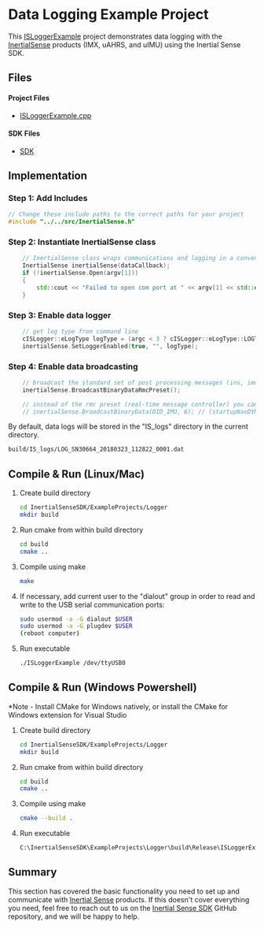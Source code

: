 # Data Logging Example Project

This [ISLoggerExample](https://github.com/inertialsense/InertialSenseSDK/tree/release/ExampleProjects/Logger) project demonstrates data logging with the <a href="https://inertialsense.com">InertialSense</a> products (IMX, uAHRS, and uIMU) using the Inertial Sense SDK.

## Files

#### Project Files

* [ISLoggerExample.cpp](https://github.com/inertialsense/InertialSenseSDK/tree/release/ExampleProjects/Logger/ISLoggerExample.cpp)

#### SDK Files

* [SDK](https://github.com/inertialsense/InertialSenseSDK/tree/master/src)


## Implementation

### Step 1: Add Includes

```C++
// Change these include paths to the correct paths for your project
#include "../../src/InertialSense.h"
```

### Step 2: Instantiate InertialSense class

```C++
	// InertialSense class wraps communications and logging in a convenient, easy to use class
	InertialSense inertialSense(dataCallback);
	if (!inertialSense.Open(argv[1]))
	{
		std::cout << "Failed to open com port at " << argv[1] << std::endl;
	}
```

### Step 3: Enable data logger

```C++
	// get log type from command line
	cISLogger::eLogType logType = (argc < 3 ? cISLogger::eLogType::LOGTYPE_DAT : cISLogger::ParseLogType(argv[2]));
	inertialSense.SetLoggerEnabled(true, "", logType);
```

### Step 4: Enable data broadcasting

```C++
	// broadcast the standard set of post processing messages (ins, imu, etc.)
	inertialSense.BroadcastBinaryDataRmcPreset();

	// instead of the rmc preset (real-time message controller) you can request individual messages...
	// inertialSense.BroadcastBinaryData(DID_IMU, 6); // (startupNavDtMs default)
```

By default, data logs will be stored in the "IS_logs" directory in the current directory.

``` bash
build/IS_logs/LOG_SN30664_20180323_112822_0001.dat
```

## Compile & Run (Linux/Mac)

1. Create build directory
   ``` bash
   cd InertialSenseSDK/ExampleProjects/Logger
   mkdir build
   ```
2. Run cmake from within build directory
   ``` bash
   cd build
   cmake ..
   ```
3. Compile using make
   ``` bash
   make
   ```
4. If necessary, add current user to the "dialout" group in order to read and write to the USB serial communication ports:
   ```bash
   sudo usermod -a -G dialout $USER
   sudo usermod -a -G plugdev $USER
   (reboot computer)
   ```
5. Run executable
   ``` bash
   ./ISLoggerExample /dev/ttyUSB0
   ```
## Compile & Run (Windows Powershell)
*Note - Install CMake for Windows natively, or install the CMake for Windows extension for Visual Studio

1. Create build directory
   ``` bash
   cd InertialSenseSDK/ExampleProjects/Logger
   mkdir build
   ```
2. Run cmake from within build directory
   ``` bash
   cd build
   cmake ..
   ```
3. Compile using make
   ``` bash
   cmake --build .
   ```

4. Run executable
   ``` bash
   C:\InertialSenseSDK\ExampleProjects\Logger\build\Release\ISLoggerExample.exe COM3
   ```

## Summary

This section has covered the basic functionality you need to set up and communicate with <a href="https://inertialsense.com">Inertial Sense</a> products.  If this doesn't cover everything you need, feel free to reach out to us on the <a href="https://github.com/inertialsense/InertialSenseSDK">Inertial Sense SDK</a> GitHub repository, and we will be happy to help.
